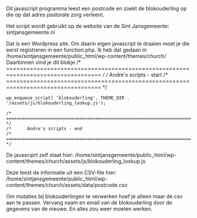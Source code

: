 Dit javascript programma leest een postcode en zoekt de blokouderling op die op dat
adres pastorale zorg verleent.

Het script wordt gebruikt op de website van de Sint Jansgemeente: sintjansgemeente.nl

Dat is een Wordpress site. Om daarin eigen javascript te draaien moet je die eerst registreren
in een function.php.
Ik heb dat gedaan in /home/sintjansgemeente/public_html/wp-content/themes/church/
Daarbinnen vind je dit blokje
    /* ================================================================================== */
    /*      Andre's scripts - start
    /* ================================================================================== */
   
    wp_enqueue_script( 'blokouderling', THEME_DIR . '/assets/js/blokouderling_lookup.js');
    
    /* ================================================================================== */
    /*      Andre's scripts - end
    /* ================================================================================== */

De javasciprt zelf staat hier:
/home/sintjansgemeente/public_html/wp-content/themes/church/assets/js/blokouderling_lookup.js

Deze leest de informatie uit een CSV-file hier:
/home/sintjansgemeente/public_html/wp-content/themes/church/assets/data/postcode.csv

Om mutaties bij blokouderlingen te verwerken hoef je alleen maar de csv aan te passen. Vervang
naam en email van de blokouderling door de gegevens van de nieuwe. En alles zou weer moeten werken.

